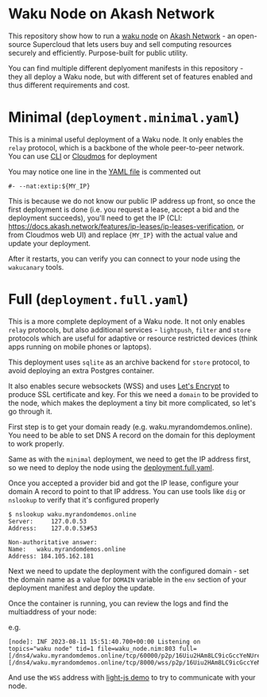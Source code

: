 # Waku Node on Akash Network

This repository show how to run a [waku node](https://github.com/waku-org/nwaku) on [Akash Network](https://akash.network) - an open-source Supercloud that lets users buy and sell computing resources securely and efficiently. Purpose-built for public utility.

You can find multiple different deplyoment manifests in this repository - they all deploy a Waku node, but with different set of features enabled and thus different requirements and cost.

# Minimal (`deployment.minimal.yaml`)

This is a minimal useful deployment of a Waku node. It only enables the `relay` protocol, which is a backbone of the whole peer-to-peer network. You can use [CLI](https://docs.akash.network/guides/cli) or [Cloudmos](https://docs.akash.network/guides/cloudmos-deploy) for deployment 

You may notice one line in the [YAML file](./deployment.minimal.yaml) is commented out 

```
#- --nat:extip:${MY_IP}
``` 

This is because we do not know our public IP address up front, so once the first deployment is done (i.e. you request a lease, accept a bid and the deployment succeeds), you'll need to get the IP (CLI: https://docs.akash.network/features/ip-leases/ip-leases-verification, or from Cloudmos web UI) and replace `{MY_IP}` with the actual value and update your deployment.

After it restarts, you can verify you can connect to your node using the `wakucanary` tools.

# Full (`deployment.full.yaml`)

This is a more complete deployment of a Waku node. It not only enables `relay` protocols, but also additional services - `lightpush`, `filter` and `store` protocols which are useful for adaptive or resource restricted devices (think apps running on mobile phones or laptops).

This deployment uses `sqlite` as an archive backend for `store` protocol, to avoid deploying an extra Postgres container.

It also enables secure websockets (WSS) and uses [Let's Encrypt](https://https://letsencrypt.org/) to produce SSL certificate and key. For this we need a `domain` to be provided to the node, which makes the deployment a tiny bit more complicated, so let's go through it.

First step is to get your domain ready (e.g. waku.myrandomdemos.online). You need to be able to set DNS A record on the domain for this deployment to work properly.

Same as with the `minimal` deployment, we need to get the IP address first, so we need to deploy the node using the [deployment.full.yaml](./deployment.full.yaml).

Once you accepted a provider bid and got the IP lease, configure your domain A record to point to that IP address. You can use tools like `dig` or `nslookup` to verify that it's configured properly 

```
$ nslookup waku.myrandomdemos.online
Server:		127.0.0.53
Address:	127.0.0.53#53

Non-authoritative answer:
Name:	waku.myrandomdemos.online
Address: 184.105.162.181
```

Next we need to update the deployment with the configured domain - set the domain name as a value for `DOMAIN` variable in the `env` section of your deployment manifest and deploy the update.

Once the container is running, you can review the logs and find the multiaddress of your node:

e.g.
```
[node]: INF 2023-08-11 15:51:40.700+00:00 Listening on                               topics="waku node" tid=1 file=waku_node.nim:803 full=[/dns4/waku.myrandomdemos.online/tcp/60000/p2p/16Uiu2HAm8LC9icGccYeNUre2mZ1GJpshVm6C3xKEpvcsXQPDga4o][/dns4/waku.myrandomdemos.online/tcp/8000/wss/p2p/16Uiu2HAm8LC9icGccYeNUre2mZ1GJpshVm6C3xKEpvcsXQPDga4o]
```

And use the `WSS` address with [light-js demo](https://examples.waku.org/light-js/) to try to communicate with your node.